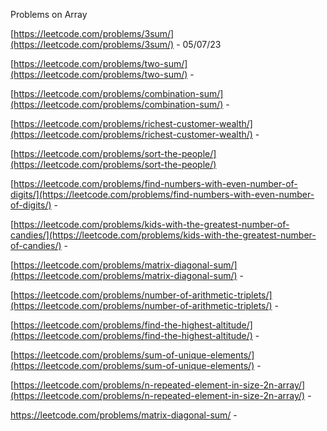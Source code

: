 Problems on Array

[https://leetcode.com/problems/3sum/](https://leetcode.com/problems/3sum/) - 05/07/23

[https://leetcode.com/problems/two-sum/](https://leetcode.com/problems/two-sum/) -

[https://leetcode.com/problems/combination-sum/](https://leetcode.com/problems/combination-sum/) -

[https://leetcode.com/problems/richest-customer-wealth/](https://leetcode.com/problems/richest-customer-wealth/) -

[https://leetcode.com/problems/sort-the-people/](https://leetcode.com/problems/sort-the-people/)

[https://leetcode.com/problems/find-numbers-with-even-number-of-digits/](https://leetcode.com/problems/find-numbers-with-even-number-of-digits/) -

[https://leetcode.com/problems/kids-with-the-greatest-number-of-candies/](https://leetcode.com/problems/kids-with-the-greatest-number-of-candies/) -

[https://leetcode.com/problems/matrix-diagonal-sum/](https://leetcode.com/problems/matrix-diagonal-sum/) -

[https://leetcode.com/problems/number-of-arithmetic-triplets/](https://leetcode.com/problems/number-of-arithmetic-triplets/) -

[https://leetcode.com/problems/find-the-highest-altitude/](https://leetcode.com/problems/find-the-highest-altitude/) -

[https://leetcode.com/problems/sum-of-unique-elements/](https://leetcode.com/problems/sum-of-unique-elements/) -

[https://leetcode.com/problems/n-repeated-element-in-size-2n-array/](https://leetcode.com/problems/n-repeated-element-in-size-2n-array/) -

<https://leetcode.com/problems/matrix-diagonal-sum/> -
